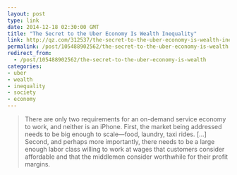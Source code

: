 ```yaml
---
layout: post
type: link
date: 2014-12-18 02:30:00 GMT
title: "The Secret to the Uber Economy Is Wealth Inequality"
link: http://qz.com/312537/the-secret-to-the-uber-economy-is-wealth-inequality/
permalink: /post/105488902562/the-secret-to-the-uber-economy-is-wealth
redirect_from: 
  - /post/105488902562/the-secret-to-the-uber-economy-is-wealth
categories:
- uber
- wealth
- inequality
- society
- economy
---
```

<blockquote>There are only two requirements for an on-demand service economy to work, and neither is an iPhone. First, the market being addressed needs to be big enough to scale—food, laundry, taxi rides. [...] Second, and perhaps more importantly, there needs to be a large enough labor class willing to work at wages that customers consider affordable and that the middlemen consider worthwhile for their profit margins.</blockquote>